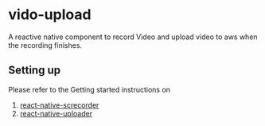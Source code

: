 # vido-upload

A reactive native component to record Video and upload video to aws when the recording finishes. 

## Setting up

Please refer to the Getting started instructions on 
1. [react-native-screcorder](https://github.com/maxs15/react-native-screcorder)
2. [react-native-uploader](https://github.com/aroth/react-native-uploader)
